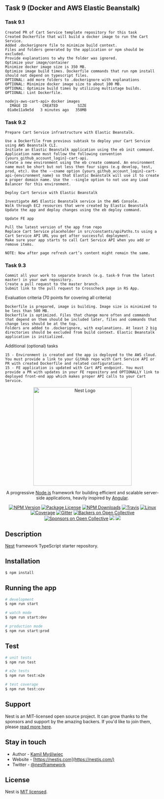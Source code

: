 ## Task 9 (Docker and AWS Elastic Beanstalk)

### Task 9.1

    Created PR of Cart Service template repository for this task
    Created Dockerfile that will build a docker image to run the Cart Service.
    Added .dockerignore file to minimize build context.
    Files and folders generated by the application or npm should be excluded.
    Provide explanations to why the folder was ignored.
    Optimize your image/container
    Minimize docker image size is 350 MB.
    Optimize image build times. Dockerfile commands that run npm install should not depend on typescript files.
    OPTIONAL: add more folders to .dockerignore with explanations
    OPTIONAL: Minimize docker image size to about 100 MB.
    OPTIONAL: Optimize build times by utilizing multistage builds.
    OPTIONAL: Lint Dockerfile.

    nodejs-aws-cart-api> docker images
      IMAGE ID       CREATED         SIZE
     01a0e11a9e5d   3 minutes ago   350MB

### Task 9.2

    Prepare Cart Service infrastructure with Elastic Beanstalk.

    Use a Dockerfile from previous subtask to deploy your Cart Service using AWS Beanstalk CLI.
    Initiate an Elastic Beanstalk application using the eb init command. Application name must follow the following convention {yours_github_account_login}-cart-api.
    Create a new environment using the eb create command. An environment name must be short but not less then four signs (e.g develop, test, prod, etc). Use the --cname option {yours_github_account_login}-cart-api-{environment_name} so that Elastic Beanstalk will use it to create a proper domain name. Use the --single option to not use any Load Balancer for this environment.

    Deploy Cart Service with Elastic Beanstalk

    Investigate AWS Elastic Beanstalk service in the AWS Console.
    Walk through EC2 resources that were created by Elastic Beanstalk
    Update the app and deploy changes using the eb deploy command.

    Update FE app

    Pull the latest version of the app from repo
    Replace Cart Service placeholder in src/constants/apiPaths.ts using a Cart Service API URL you get after successful deployment.
    Make sure your app starts to call Cart Service API when you add or remove items.

    NOTE: Now after page refresh cart’s content might remain the same.

### Task 9.3

    Commit all your work to separate branch (e.g. task-9 from the latest master) in your own repository.
    Create a pull request to the master branch.
    Submit link to the pull request to Crosscheck page in RS App.

Evaluation criteria (70 points for covering all criteria)

    Dockerfile is prepared, image is building. Image size is minimized to be less than 500 MB.
    Dockerfile is optimized. Files that change more often and commands that depend on them should be included later, files and commands that change less should be at the top.
    Folders are added to .dockerignore, with explanations. At least 2 big directories should be excluded from build context. Elastic Beanstalk application is initialized.

Additional (optional) tasks

    15 - Environment is created and the app is deployed to the AWS cloud. You must provide a link to your GitHub repo with Cart Service API or PR with created Dockerfile and related configurations.
    15 - FE application is updated with Cart API endpoint. You must provide a PR with updates in your FE repository and OPTIONALLY link to deployed front-end app which makes proper API calls to your Cart Service.


<p align="center">
  <a href="http://nestjs.com/" target="blank"><img src="https://nestjs.com/img/logo_text.svg" width="320" alt="Nest Logo" /></a>
</p>

[travis-image]: https://api.travis-ci.org/nestjs/nest.svg?branch=master
[travis-url]: https://travis-ci.org/nestjs/nest
[linux-image]: https://img.shields.io/travis/nestjs/nest/master.svg?label=linux
[linux-url]: https://travis-ci.org/nestjs/nest
  
  <p align="center">A progressive <a href="http://nodejs.org" target="blank">Node.js</a> framework for building efficient and scalable server-side applications, heavily inspired by <a href="https://angular.io" target="blank">Angular</a>.</p>
    <p align="center">
<a href="https://www.npmjs.com/~nestjscore"><img src="https://img.shields.io/npm/v/@nestjs/core.svg" alt="NPM Version" /></a>
<a href="https://www.npmjs.com/~nestjscore"><img src="https://img.shields.io/npm/l/@nestjs/core.svg" alt="Package License" /></a>
<a href="https://www.npmjs.com/~nestjscore"><img src="https://img.shields.io/npm/dm/@nestjs/core.svg" alt="NPM Downloads" /></a>
<a href="https://travis-ci.org/nestjs/nest"><img src="https://api.travis-ci.org/nestjs/nest.svg?branch=master" alt="Travis" /></a>
<a href="https://travis-ci.org/nestjs/nest"><img src="https://img.shields.io/travis/nestjs/nest/master.svg?label=linux" alt="Linux" /></a>
<a href="https://coveralls.io/github/nestjs/nest?branch=master"><img src="https://coveralls.io/repos/github/nestjs/nest/badge.svg?branch=master#5" alt="Coverage" /></a>
<a href="https://gitter.im/nestjs/nestjs?utm_source=badge&utm_medium=badge&utm_campaign=pr-badge&utm_content=body_badge"><img src="https://badges.gitter.im/nestjs/nestjs.svg" alt="Gitter" /></a>
<a href="https://opencollective.com/nest#backer"><img src="https://opencollective.com/nest/backers/badge.svg" alt="Backers on Open Collective" /></a>
<a href="https://opencollective.com/nest#sponsor"><img src="https://opencollective.com/nest/sponsors/badge.svg" alt="Sponsors on Open Collective" /></a>
  <a href="https://paypal.me/kamilmysliwiec"><img src="https://img.shields.io/badge/Donate-PayPal-dc3d53.svg"/></a>
  <a href="https://twitter.com/nestframework"><img src="https://img.shields.io/twitter/follow/nestframework.svg?style=social&label=Follow"></a>
</p>
  <!--[![Backers on Open Collective](https://opencollective.com/nest/backers/badge.svg)](https://opencollective.com/nest#backer)
  [![Sponsors on Open Collective](https://opencollective.com/nest/sponsors/badge.svg)](https://opencollective.com/nest#sponsor)-->

## Description

[Nest](https://github.com/nestjs/nest) framework TypeScript starter repository.

## Installation

```bash
$ npm install
```

## Running the app

```bash
# development
$ npm run start

# watch mode
$ npm run start:dev

# production mode
$ npm run start:prod
```

## Test

```bash
# unit tests
$ npm run test

# e2e tests
$ npm run test:e2e

# test coverage
$ npm run test:cov
```

## Support

Nest is an MIT-licensed open source project. It can grow thanks to the sponsors and support by the amazing backers. If you'd like to join them, please [read more here](https://docs.nestjs.com/support).

## Stay in touch

- Author - [Kamil Myśliwiec](https://kamilmysliwiec.com)
- Website - [https://nestjs.com](https://nestjs.com/)
- Twitter - [@nestframework](https://twitter.com/nestframework)

## License

  Nest is [MIT licensed](LICENSE).
